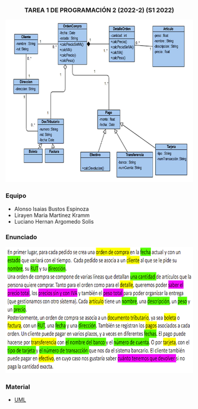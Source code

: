 <h3 align="center"> TAREA 1 DE PROGRAMACIÓN 2 (2022-2) (S1 2022)</h3>

<div align="center">
  </a>
    <img src="UML.png" alt="Logo" width="734" height="436">
  </a>
</div>

### Equipo
* Alonso Isaias Bustos Espinoza
* Lirayen Maria Martinez Kramm
* Luciano Hernan Argomedo Solis

### Enunciado
<div align="center">
  </a>
    <img src="Enunciado.png" alt="Logo" width="712" height="340">
  </a>
</div>

### Material
* [UML](https://elvex.ugr.es/decsai/java/pdf/3C-Relaciones.pdf)
